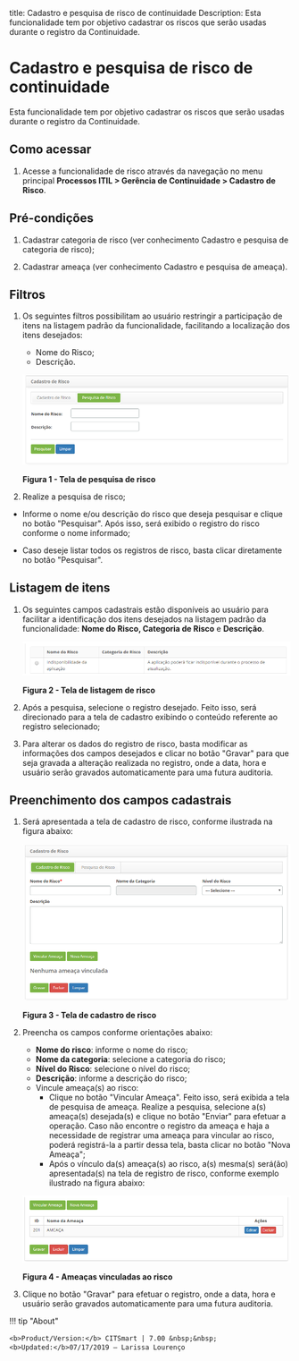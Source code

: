 title: Cadastro e pesquisa de risco de continuidade
Description: Esta funcionalidade tem por objetivo cadastrar os riscos que serão usadas durante o registro da Continuidade.
# Cadastro e pesquisa de risco de continuidade

Esta funcionalidade tem por objetivo cadastrar os riscos que serão usadas durante o registro da Continuidade.

Como acessar
--------------

1. Acesse a funcionalidade de risco através da navegação no menu principal 
**Processos ITIL > Gerência de Continuidade > Cadastro de Risco**.

Pré-condições
--------------

1. Cadastrar categoria de risco (ver conhecimento Cadastro e pesquisa de categoria de risco);

2. Cadastrar ameaça (ver conhecimento Cadastro e pesquisa de ameaça).

Filtros
---------

1. Os seguintes filtros possibilitam ao usuário restringir a participação de itens na listagem padrão da funcionalidade, facilitando
a localização dos itens desejados:

    - Nome do Risco;
    - Descrição.
    
    ![Pesquisa](images/risco-cont.img1.png)
    
    **Figura 1 - Tela de pesquisa de risco**
    
2. Realize a pesquisa de risco;

- Informe o nome e/ou descrição do risco que deseja pesquisar e clique no botão "Pesquisar". Após isso, será exibido o registro 
do risco conforme o nome informado;

- Caso deseje listar todos os registros de risco, basta clicar diretamente no botão "Pesquisar".

Listagem de itens
-------------------

1. Os seguintes campos cadastrais estão disponíveis ao usuário para facilitar a identificação dos itens desejados na listagem 
padrão da funcionalidade: **Nome do Risco, Categoria de Risco** e **Descrição**.

    ![Listagem](images/risco-cont.img2.png)
    
    **Figura 2 - Tela de listagem de risco**
    
2. Após a pesquisa, selecione o registro desejado. Feito isso, será direcionado para a tela de cadastro exibindo o conteúdo 
referente ao registro selecionado;

3. Para alterar os dados do registro de risco, basta modificar as informações dos campos desejados e clicar no botão "Gravar" 
para que seja gravada a alteração realizada no registro, onde a data, hora e usuário serão gravados automaticamente para uma
futura auditoria.

Preenchimento dos campos cadastrais
------------------------------------

1. Será apresentada a tela de cadastro de risco, conforme ilustrada na figura abaixo:

    ![Cadastro](images/risco-cont.img3.png)
    
    **Figura 3 - Tela de cadastro de risco**
    
2. Preencha os campos conforme orientações abaixo:

    - **Nome do risco**: informe o nome do risco;
    - **Nome da categoria**: selecione a categoria do risco;
    - **Nível do Risco**: selecione o nível do risco;
    - **Descrição**: informe a descrição do risco;
    - Vincule ameaça(s) ao risco:
        - Clique no botão "Vincular Ameaça". Feito isso, será exibida a tela de pesquisa de ameaça. Realize a pesquisa, selecione 
        a(s) ameaça(s) desejada(s) e clique no botão "Enviar" para efetuar a operação. Caso não encontre o registro da ameaça e
        haja a necessidade de registrar uma ameaça para vincular ao risco, poderá registrá-la a partir dessa tela, basta clicar
        no botão "Nova Ameaça";
        - Após o vínculo da(s) ameaça(s) ao risco, a(s) mesma(s) será(ão) apresentada(s) na tela de registro de risco, conforme
        exemplo ilustrado na figura abaixo:
        
    ![Ameaças](images/risco-cont.img4.png)
    
    **Figura 4 - Ameaças vinculadas ao risco**
    
3. Clique no botão "Gravar" para efetuar o registro, onde a data, hora e usuário serão gravados automaticamente para uma 
futura auditoria.

!!! tip "About"

    <b>Product/Version:</b> CITSmart | 7.00 &nbsp;&nbsp;
    <b>Updated:</b>07/17/2019 – Larissa Lourenço
